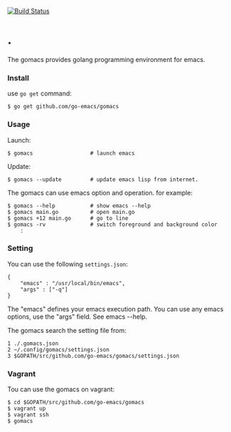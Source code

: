 [![Build Status](https://travis-ci.org/go-emacs/gomacs.svg?branch=master)](https://travis-ci.org/go-emacs/gomacs)

# .

The gomacs provides golang programming environment for emacs.

### Install
use `go get` command:

	$ go get github.com/go-emacs/gomacs

### Usage
Launch:

	$ gomacs                  # launch emacs

Update:

	$ gomacs --update         # update emacs lisp from internet.

The gomacs can use emacs option and operation. for example:

	$ gomacs --help           # show emacs --help
	$ gomacs main.go          # open main.go
	$ gomacs +12 main.go      # go to line
	$ gomacs -rv              # switch foreground and background color
	    :

### Setting
You can use the following `settings.json`:

	{
	    "emacs" : "/usr/local/bin/emacs",
	    "args" : ["-q"]
	}

The "emacs" defines your emacs execution path.
You can use any emacs options, use the "args" field. See emacs --help.

The gomacs search the setting file from:

	1 ./.gomacs.json
	2 ~/.config/gomacs/settings.json
	3 $GOPATH/src/github.com/go-emacs/gomacs/settings.json

### Vagrant
Tou can use the gomacs on vagrant:

    $ cd $GOPATH/src/github.com/go-emacs/gomacs
    $ vagrant up
    $ vagrant ssh
    $ gomacs
